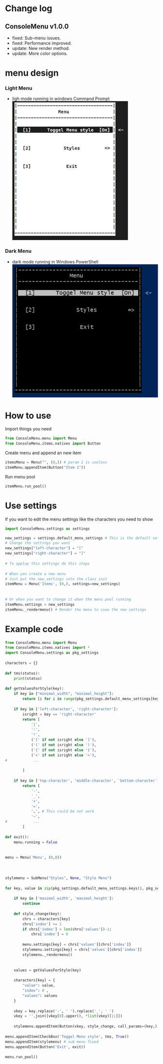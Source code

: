 
# Change log
## ConsoleMenu v1.0.0

- fixed: Sub-menu issues.
- fixed: Performance improved.
- update: New render method.
- update: More color options.

# menu design
### Light Menu
* ligh mode running in windows Command Prompt
![Light mode by default](https://github.com/GrayAi0/ConsoleMenu/blob/main/review/Menu-light-mode.png?raw=true)
### Dark Menu
* dark mode running in Windows PowerShell
![Dark mode by default](https://github.com/GrayAi0/ConsoleMenu/blob/main/review/Menu-dark-mode.png?raw=true)

# How to use
Import things you need
```py
from ConsoleMenu.menu import Menu
from ConsoleMenu.items.natives import Button
```

Create menu and append an new item
```py
itemsMenu = Menu("", (0,)) # param 2 is useless
itemMenu.appendItem(Button("Item 1"))
```

Run menu pool
```py
itemMenu.run_pool()
```

# Use settings
If you want to edit the menu settings like the characters you need to show

```py
import ConsoleMenu.settings as settings 
```

```py
new_settings = settings.default_menu_settings # This is the default settings that will be used by Menu
# Change the settings you want 
new_settings["left-character"] = "["
new_settings["right-character"] = "]"

# To applay this settings do this steps

# When you create a new menu 
# Just put the new_settings into the class init
itemMenu = Menu('Items', (0,), settings=new_settings)


# Or when you want to change it when the menu pool running
itemMenu.settings = new_settings
itemMenu._rendermenu() # Render the menu to view the new settings
```


# Example code

```py
from ConsoleMenu.menu import Menu
from ConsoleMenu.items.natives import *
import ConsoleMenu.settings as pkg_settings

characters = {}

def tms(status):
    print(status)

def getValuesForStyle(key):
    if key in ["minimal_width", "minimal_height"]:
        return [i for i in range(pkg_settings.default_menu_settings[key], pkg_settings.default_menu_settings[key] * 4)]
    
    if key in ['left-character', 'right-character']:
        isright = key == 'right-character'
        return [
            '|',
            ':',
            '!',
            ('[' if not isright else ']'),
            ('(' if not isright else ')'),
            ('{' if not isright else '}'),
            ('<' if not isright else '>'),
#            ...

        ]

    if key in ['top-character', 'middle-character', 'bottom-character']:
        return [
            '-',
            '_',
            '+',
            '=',
            'ـ', # This could be not work
            '~',
#            ...
        ]

def exit():
    menu.running = False


menu = Menu('Menu', (0,0))



stylemenu = SubMenu("Styles", None, "Style Menu")

for key, value in zip(pkg_settings.default_menu_settings.keys(), pkg_settings.default_menu_settings.values()):
    
    if key in ['maximal_width', 'maximal_height']:
        continue

    def style_change(key):
        chrs = characters[key]
        chrs['index'] += 1
        if chrs['index'] > len(chrs['values'])-1:
            chrs['index'] = 0
        
        menu.settings[key] = chrs['values'][chrs['index']]
        stylemenu.settings[key] = chrs['values'][chrs['index']]
        stylemenu._rendermenu()
    

    values = getValuesForStyle(key)

    characters[key] = {
        "value": value,
        "index": 0 ,
        "values": values
    }
    
    vkey = key.replace('-', ' ').replace('_', ' ')
    vkey = ''.join([vkey[0].upper(), *list(vkey)[1:]])

    stylemenu.appendItem(Button(vkey, style_change, call_params=(key,)))

menu.appendItem(CheckBox('Toggel Menu style', tms, True))
menu.appendItem(stylemenu) # sub-menu fixed
menu.appendItem(Button('Exit', exit))

menu.run_pool()
```
